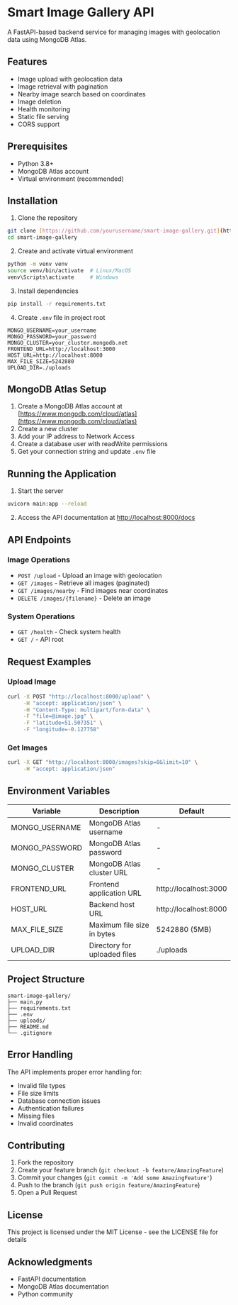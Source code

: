 # Smart Image Gallery API

A FastAPI-based backend service for managing images with geolocation data using MongoDB Atlas.

## Features

- Image upload with geolocation data
- Image retrieval with pagination
- Nearby image search based on coordinates
- Image deletion
- Health monitoring
- Static file serving
- CORS support

## Prerequisites

- Python 3.8+
- MongoDB Atlas account
- Virtual environment (recommended)

## Installation

1. Clone the repository
```bash
git clone [https://github.com/yourusername/smart-image-gallery.git](https://github.com/dhrptl1612/smart-image-db.git)
cd smart-image-gallery
```

2. Create and activate virtual environment
```bash
python -m venv venv
source venv/bin/activate  # Linux/MacOS
venv\Scripts\activate     # Windows
```

3. Install dependencies
```bash
pip install -r requirements.txt
```

4. Create `.env` file in project root
```
MONGO_USERNAME=your_username
MONGO_PASSWORD=your_password
MONGO_CLUSTER=your_cluster.mongodb.net
FRONTEND_URL=http://localhost:3000
HOST_URL=http://localhost:8000
MAX_FILE_SIZE=5242880
UPLOAD_DIR=./uploads
```

## MongoDB Atlas Setup

1. Create a MongoDB Atlas account at [https://www.mongodb.com/cloud/atlas](https://www.mongodb.com/cloud/atlas)
2. Create a new cluster
3. Add your IP address to Network Access
4. Create a database user with readWrite permissions
5. Get your connection string and update `.env` file

## Running the Application

1. Start the server
```bash
uvicorn main:app --reload
```

2. Access the API documentation at [http://localhost:8000/docs](http://localhost:8000/docs)

## API Endpoints

### Image Operations

- `POST /upload` - Upload an image with geolocation
- `GET /images` - Retrieve all images (paginated)
- `GET /images/nearby` - Find images near coordinates
- `DELETE /images/{filename}` - Delete an image

### System Operations

- `GET /health` - Check system health
- `GET /` - API root

## Request Examples

### Upload Image
```bash
curl -X POST "http://localhost:8000/upload" \
     -H "accept: application/json" \
     -H "Content-Type: multipart/form-data" \
     -F "file=@image.jpg" \
     -F "latitude=51.507351" \
     -F "longitude=-0.127758"
```

### Get Images
```bash
curl -X GET "http://localhost:8000/images?skip=0&limit=10" \
     -H "accept: application/json"
```

## Environment Variables

| Variable | Description | Default |
|----------|-------------|---------|
| MONGO_USERNAME | MongoDB Atlas username | - |
| MONGO_PASSWORD | MongoDB Atlas password | - |
| MONGO_CLUSTER | MongoDB Atlas cluster URL | - |
| FRONTEND_URL | Frontend application URL | http://localhost:3000 |
| HOST_URL | Backend host URL | http://localhost:8000 |
| MAX_FILE_SIZE | Maximum file size in bytes | 5242880 (5MB) |
| UPLOAD_DIR | Directory for uploaded files | ./uploads |

## Project Structure

```
smart-image-gallery/
├── main.py
├── requirements.txt
├── .env
├── uploads/
├── README.md
└── .gitignore
```

## Error Handling

The API implements proper error handling for:
- Invalid file types
- File size limits
- Database connection issues
- Authentication failures
- Missing files
- Invalid coordinates

## Contributing

1. Fork the repository
2. Create your feature branch (`git checkout -b feature/AmazingFeature`)
3. Commit your changes (`git commit -m 'Add some AmazingFeature'`)
4. Push to the branch (`git push origin feature/AmazingFeature`)
5. Open a Pull Request

## License

This project is licensed under the MIT License - see the LICENSE file for details

## Acknowledgments

- FastAPI documentation
- MongoDB Atlas documentation
- Python community
